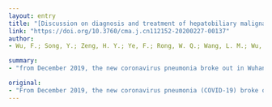 ```yaml
---
layout: entry
title: "[Discussion on diagnosis and treatment of hepatobiliary malignancies during the outbreak of novel coronavirus pneumonia]"
link: "https://doi.org/10.3760/cma.j.cn112152-20200227-00137"
author:
- Wu, F.; Song, Y.; Zeng, H. Y.; Ye, F.; Rong, W. Q.; Wang, L. M.; Wu, J. X.

summary:
- "from December 2019, the new coronavirus pneumonia broke out in Wuhan, Hubei. On January 20, 2020, the National Health Committee classified COVID-19 pneumonia as one of B class infectious diseases and treated it as class A infectious disease. During the epidemic period, the routine diagnosis and treatment of tumor patients was affected with varying degrees. The treatment strategy should be changed timely during the epidemic, and more appropriate treatment methods should be adopted to minimize the adverse effect of the epidemic on tumor treatment."

original:
- "From December 2019, the new coronavirus pneumonia (COVID-19) broke out in Wuhan, Hubei, and spread rapidly to the nationwide. On January 20, 2020, the National Health Committee classified COVID-19 pneumonia as one of B class infectious diseases and treated it as class A infectious disease. During the epidemic period, the routine diagnosis and treatment of tumor patients was affected with varying degrees. In this special period, we performed the superiority of the multi-disciplinary team of diagnosis and treatment, achieved accurate diagnosis and treatment of patients with hepatobiliary malignant tumors, provided support for these patients with limited medical resources, and helped them to survive during the epidemic period.On the basis of fully understanding the new coronavirus pneumonia, the treatment strategy should be changed timely during the epidemic, and more appropriate treatment methods should be adopted to minimize the adverse effect of the epidemic on tumor treatment."
---
```


